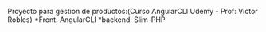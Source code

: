 Proyecto para gestion de productos:(Curso AngularCLI Udemy - Prof: Victor Robles)
*Front: AngularCLI
*backend: Slim-PHP
